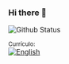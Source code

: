 ### Hi there 👋

<!--
**Roberto-Paulo/Roberto-Paulo** is a ✨ _special_ ✨ repository because its `README.md` (this file) appears on your GitHub profile.

Here are some ideas to get you started:

- 🔭 I’m currently working on ...
- 🌱 I’m currently learning ...
- 👯 I’m looking to collaborate on ...
- 🤔 I’m looking for help with ...
- 💬 Ask me about ...
- 📫 How to reach me: ...
- 😄 Pronouns: ...
- ⚡ Fun fact: ...
-->

![Github Status](https://github-readme-stats.vercel.app/api?username=roberto-paulo&show_icons=true)
<p><small>Currículo: </small><br />
  <a href="https://github.com/roberto-paulo/roberto-paulo/raw/master/resume.pdf">
    <img
         src="https://img.shields.io/badge/-Português-1F6B75.svg?&style=flat-square&logo=DocuSign&logoColor=white"
         alt="English"
    />
  </a>
